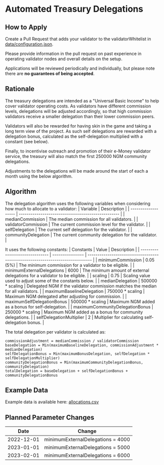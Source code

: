 # Automated Treasury Delegations

## How to Apply
Create a Pull Request that adds your validator to the validatorWhitelist in [data/configuration.json](data/configuration.json).

Please provide information in the pull request on past experience in operating validator nodes and overall details on the setup.

Applications will be reviewed periodically and individually, but please note there are **no guarantees of being accepted**.

## Rationale
The treasury delegations are intended as a "Universal Basic Income" to help cover validator operating costs.
As validators have different commission levels, delegations will be adjusted accordingly, so that high commission validators receive a
smaller delegation than their lower commission peers.

Validators will also be rewarded for having skin in the game and taking a long term view of the project.
As such self delegations are rewarded with a delegation bonus, calculated as the self-delegation multiplied with a constant (see below). 

Finally, to incentivise outreach and promotion of their e-Money validator service, the treasury will also match the first 250000 NGM community delegations. 

Adjustments to the delegations will be made around the start of each a month using the below algorithm. 

## Algorithm
The delegation algorithm uses the following variables when considering how much to allocate to a validator:
| Variable            | Description                                         |
| ------------------- | --------------------------------------------------- |
| medianCommission    | The median commission for all validators.           |
| validatorCommission | The current commission level for the validator.     |
| selfDelegation      | The current self delegation for the validator.      |
| communityDelegation | The current community delegation for the validator. |


It uses the following constants:
| Constants                       | Value            | Description                                                                      |
| ------------------------------- | ---------------- | -------------------------------------------------------------------------------- |
| minimumCommission               | 0.05 (5%)        | The minimum commission for a validator to be eligible.                           |
| minimumExternalDelegations      | 6000             | The minimum amount of external delegations for a validator to be eligible.       |
| scaling                         | 0.75             | Scaling value used to adjust some of the constants below.                        |
| medianDelegation                | 500000 * scaling | Delegated NGM if the validator commission matches the median for all validators. |
| maximumBaselineDelegation       | 750000 * scaling | Maximum NGM delegated after adjusting for commission.                            |
| maximumSelfDelegationBonus      | 500000 * scaling | Maximum NGM added as a bonus for self-delegation.                                |
| maximumCommunityDelegationBonus | 250000 * scaling | Maximum NGM added as a bonus for community delegations.                          |
| selfDelegationMultiplier        | 2                | Multiplier for calculating self-delegation bonus.                                |

The total delegation per validator is calculated as:
```
commissionAdjustment = medianCommission / validatorCommission
baseDelegation = Min(maximumBaselineDelegation, commissionAdjustment * medianDelegation)
selfDelegationBonus = Min(maximumBonusDelegation, selfDelegation * selfDelegationMultiplier)
communityDelegationBonus = Min(maximumCommunityDelegationBonus, communityDelegation)
totalDelegation = baseDelegation + selfDelegationBonus + communityDelegationBonus
```

## Example Data
Example data is available here: [allocations.csv](allocations.csv)

## Planned Parameter Changes
| Date                | Change                            |
| ------------------- | --------------------------------- |
| 2022-12-01          | minimumExternalDelegations = 4000 |
| 2023-01-01          | minimumExternalDelegations = 5000 |
| 2023-02-01          | minimumExternalDelegations = 6000 |
